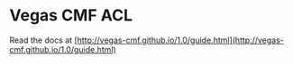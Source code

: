 Vegas CMF ACL
======================

Read the docs at [http://vegas-cmf.github.io/1.0/guide.html](http://vegas-cmf.github.io/1.0/guide.html)